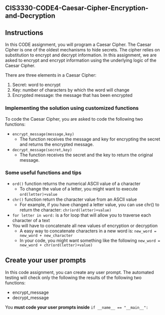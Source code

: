 ## CIS3330-CODE4-Caesar-Cipher-Encryption-and-Decryption

## Instructions

In this CODE assignment, you will program a Caesar Cipher. The Caesar Cipher is one of the oldest mechanisms to hide secrets. The cipher relies on substitution to encrypt and decrypt information. In this assignment, we are asked to encrypt and encrypt information using the underlying logic of the Caesar Cipher.

There are three elements in a Caesar Cipher:

1. Secret: word to encrypt
2. Key: number of characters by which the word will change
3. Encrypted message: the message that has been encrypted

### Implementing the solution using customized functions

To code the Caesar Cipher, you are asked to code the following two functions:

* `encrypt_message(message,key)`
  + The function receives the message and key for encrypting the secret and returns the encrypted message.
* `decrypt_message(secret,key)`
  +  The function receives the secret and the key to return the original message.

### Some useful functions and tips

* `ord()` function returns the numerical ASCII value of a character
  + To change the value of a letter, you might want to execute `ord(letter)+value`
* `chr()` function return the character value from an ASCII value
  + For example, if you have changed a letter value, you can use chr() to return the character: `chr(ord(letter)+value)`
* `for letter in word:` is a for loop that will allow you to traverse each character of a text
* You will have to concatenate all new values of encryption or decryption
  + A easy way to concatenate characters in a new word is: `new_word = new_word + new_character`
  + In your code, you might want something like the following `new_word = new_word + chr(ord(letter)+value)`

## Create your user prompts

In this code assignment, you can create any user prompt. The automated testing will check only the following the results of the following two functions:

* encrypt_message
* decrypt_message

You **must code your user prompts inside** `if __name__ == "__main__":`
